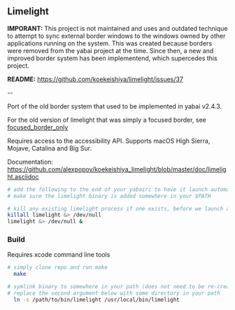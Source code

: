 ## Limelight

**IMPORANT:** This project is not maintained and uses and outdated technique to attempt to sync external border windows to the windows owned by other applications running on the system.
This was created because borders were removed from the yabai project at the time. Since then, a new and improved border system has been implementend, which supercedes this project.

**README:** https://github.com/koekeishiya/limelight/issues/37

--

Port of the old border system that used to be implemented in yabai v2.4.3.

For the old version of limelight that was simply a focused border, see [focused_border_only](https://github.com/koekeishiya/limelight/tree/focused_border_only)

Requires access to the accessibility API. Supports macOS High Sierra, Mojave, Catalina and Big Sur.

Documentation: https://github.com/alexpopov/koekeishiya_limelight/blob/master/doc/limelight.asciidoc

```sh
# add the following to the end of your yabairc to have it launch automatically when yabai starts.
# make sure the limelight binary is added somewhere in your $PATH

# kill any existing limelight process if one exists, before we launch a new one
killall limelight &> /dev/null
limelight &> /dev/null &
```

### Build

Requires xcode command line tools

```sh
# simply clone repo and run make
  make

# symlink binary to somewhere in your path (does not need to be re-created after a rebuild)
# replace the second argument below with some directory in your path
  ln -s /path/to/bin/limelight /usr/local/bin/limelight
```
